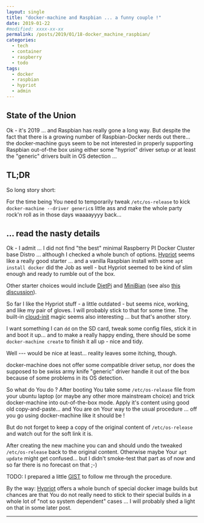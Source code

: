 ```yaml
---
layout: single
title: "docker-machine and Raspbian ... a funny couple !"
date: 2019-01-22
#modified: xxxx-xx-xx
permalink: /posts/2019/01/18-docker_machine_raspbian/
categories:
  - tech
  - container
  - raspberry
  - todo
tags:
  - docker
  - raspbian
  - hypriot
  - admin
---
```


## State of the Union

Ok - it's 2019 ... and Raspbian has really gone a long way. But despite the fact
that there is a growing number of Raspbian-Docker nerds out there... the
docker-machine guys seem to be not interested in properly supporting Raspbian
out-of-the box using either some "hypriot" driver setup or at least the "generic"
drivers built in OS detection ...

## TL;DR

So long story short:

For the time being You need to temporarily tweak `/etc/os-release` to kick
`docker-machine --driver generic`s little ass and make the whole party rock'n
roll as in those days waaaayyyy back...

## ... read the nasty details

Ok - I admit ... I did not find "the best" minimal Raspberry PI Docker Cluster
base Distro ... although I checked a whole bunch of options. [Hypriot] seems
like a really good starter ... and a vanilla Raspbian install with some
`apt install docker` did the Job as well - but Hypriot seemed to be kind of
slim enough and ready to rumble out of the box.

Other starter choices would include [DietPi] and [MiniBian]
(see also [this discussion][MiniBian2]).

So far I like the Hypriot stuff - a little outdated - but seems nice, working,
and like my pair of gloves. I will probably stick to that for some time. The built-in
[cloud-init] magic seems also interesting ... but that's another story.

I want something I can `dd` on the SD card, tweak some config files, stick it
in and boot it up... and to make a really happy ending, there should be some
`docker-machine create` to finish it all up - nice and tidy.

Well --- would be nice at least... reality leaves some itching, though.

docker-machine does not offer some compatible driver setup, nor does the
supposed to be swiss army knife "generic" driver handle it out of the box
because of some problems in its OS detection.

So what do You do ? After booting You take some `/etc/os-release` file from
your ubuntu laptop (or maybe any other more mainstream choice) and trick
docker-machine into out-of-the-box mode. Apply it's content using good old
copy-and-paste... and You are on Your way to the usual procedure ...
off you go using docker-machine like it should be !

But do not forget to keep a copy of the original content of `/etc/os-release`
and watch out for the soft link it is.

After creating the new machine you can and should undo the tweaked
`/etc/os-release` back to the original content. Otherwise maybe Your
`apt update` might get confused... but I didn't smoke-test that part as of now
and so far there is no forecast on that ;-)

TODO: I prepared a little [GIST] to follow me through the procedure.

By the way: [Hypriot] offers a whole bunch of special docker image builds but
chances are that You do not really need to stick to their special builds in a whole
lot of "not so system dependent" cases ... I will probably shed a light on
that in some later post.

---

[Hypriot]:    https://github.com/hypriot
[DietPi]:     https://www.dietpi.com
[MiniBian]:   https://sourceforge.net/projects/minibian/
[MiniBian2]:  https://sourceforge.net/p/minibian/discussion/general/thread/6b24d893/?limit=25#f786/912b
[cloud-init]: https://launchpad.net/cloud-init
[GIST]:       XYZ
